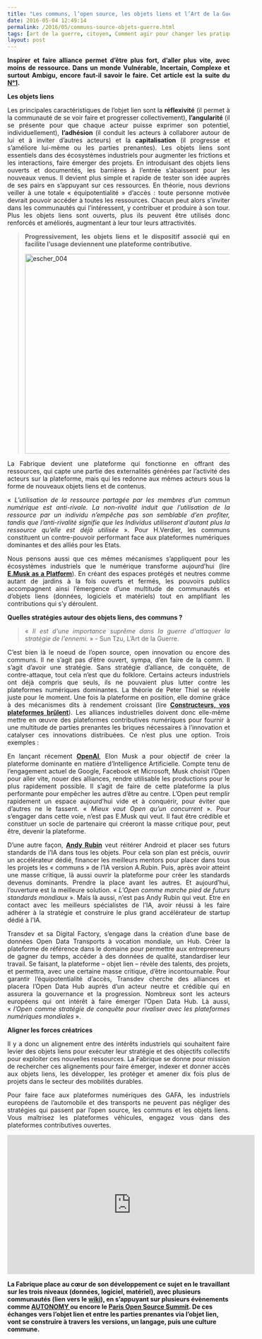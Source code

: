 ```yaml
---
title: "Les communs, l’open source, les objets liens et l’Art de la Guerre [2/2]"
date: 2016-05-04 12:49:14
permalink: /2016/05/communs-source-objets-guerre.html
tags: [art de la guerre, citoyen, Comment agir pour changer les pratiques ?, communs, E.Musk, Fabrique des mobilités, holoptisme, innovation, intelligence collective, plate-forme, Que sait-on de nos mobilités ?, Territoire Collectivité Etat Europe]
layout: post
---
```


<p style="text-align: justify;"><strong>Inspirer et faire alliance permet d’être plus fort, d’aller plus vite, avec moins de ressource. Dans un monde Vulnérable, Incertain, Complexe et surtout Ambigu, encore faut-il savoir le faire. Cet article est la suite du <a href="https://gabrielplassat.github.io/transportsdufutur/2016/05/communs-source-guerre.html" target="_blank">N°1</a>.

</strong></p>

<p style="text-align: justify;"><strong>Les objets liens</strong></p>

<p style="text-align: justify;">Les principales caractéristiques de l’objet lien sont la <strong>réflexivité</strong> (il permet à la communauté de se voir faire et progresser collectivement), <strong>l’angularité</strong> (il se présente pour que chaque acteur puisse exprimer son potentiel, individuellement), <strong>l’adhésion</strong> (il conduit les acteurs à collaborer autour de lui et à inviter d’autres acteurs) et la <strong>capitalisation</strong> (il progresse et s’améliore lui-même ou les parties prenantes). Les objets liens sont essentiels dans des écosystèmes industriels pour augmenter les frictions et les interactions, faire émerger des projets. En introduisant des objets liens ouverts et documentés, les barrières à l’entrée s’abaissent pour les nouveaux venus. Il devient plus simple et rapide de tester son idée auprès de ses pairs en s’appuyant sur ces ressources. En théorie, nous devrions veiller à une totale « équipotentialité » d’accès : toute personne motivée devrait pouvoir accéder à toutes les ressources. Chacun peut alors s’inviter dans les communautés qui l’intéressent, y contribuer et produire à son tour. Plus les objets liens sont ouverts, plus ils peuvent être utilisés donc renforcés et améliorés, augmentant à leur tour leurs attractivités.</p>



<blockquote>

<p style="text-align: justify;"><strong>Progressivement, les objets liens et le dispositif associé qui en facilite l’usage deviennent une plateforme contributive.</strong></p>

<p style="text-align: justify;"><a href="https://gabrielplassat.github.io/transportsdufutur/wp-content/uploads/sites/6/2016/05/escher_004.jpg" rel="attachment wp-att-4188"><img class="aligncenter wp-image-4188 size-full" src="https://gabrielplassat.github.io/transportsdufutur/wp-content/uploads/sites/6/2016/05/escher_004.jpg" alt="escher_004" width="616" height="452" /></a></p>

</blockquote>

<p style="text-align: justify;"><!--more--></p>

<p style="text-align: justify;">La Fabrique devient une plateforme qui fonctionne en offrant des ressources, qui capte une partie des externalités générées par l’activité des acteurs sur la plateforme, mais qui les redonne aux mêmes acteurs sous la forme de nouveaux objets liens et de contenus.</p>

<p style="text-align: justify;">« <em>L’utilisation de la ressource partagée par les membres d’un commun numérique est anti-rivale. La non-rivalité induit que l’utilisation de la ressource par un individu n’empêche pas son semblable d’en profiter, tandis que l’anti-rivalité signifie que les Individus utiliseront d’autant plus la ressource qu’elle est déjà utilisée</em> ». Pour H.Verdier, les communs constituent un contre-pouvoir performant face aux plateformes numériques dominantes et des alliés pour les Etats.</p>

<p style="text-align: justify;">Nous pensons aussi que ces mêmes mécanismes s’appliquent pour les écosystèmes industriels que le numérique transforme aujourd’hui (lire <a href="https://gabrielplassat.github.io/transportsdufutur/2016/04/e-musk-as-a-platform.html" target="_blank"><strong>E.Musk as a Platform</strong></a>). En créant des espaces protégés et neutres comme autant de jardins à la fois ouverts et fermés, les pouvoirs publics accompagnent ainsi l’émergence d’une multitude de communautés et d’objets liens (données, logiciels et matériels) tout en amplifiant les contributions qui s’y déroulent.</p>

<p style="text-align: justify;"><strong>Quelles stratégies autour des objets liens, des communs ?</strong></p>



<blockquote>

<p style="text-align: justify;">« <em>Il est d'une importance suprême dans la guerre d'attaquer la stratégie de l'ennemi.</em> » - Sun Tzu, L’Art de la Guerre.</p>

</blockquote>

<p style="text-align: justify;">C’est bien là le noeud de l’open source, open innovation ou encore des communs. Il ne s’agit pas d’être ouvert, sympa, d’en faire de la comm. Il s’agit d’avoir une stratégie. Sans stratégie d’alliance, de conquête, de contre-attaque, tout cela n’est que du folklore. Certains acteurs industriels ont déjà compris que seuls, ils ne pouvaient plus lutter contre les plateformes numériques dominantes. La théorie de Peter Thiel se révèle juste pour le moment. Une fois la plateforme en position, elle domine grâce à des mécanismes dits à rendement croissant (lire <a href="https://gabrielplassat.github.io/transportsdufutur/2016/02/constructeurs-vos-plateformes-brulent.html" target="_blank"><strong>Constructeurs, vos plateformes brûlent</strong></a>). Les alliances industrielles doivent donc elle-même mettre en œuvre des plateformes contributives numériques pour fournir à une multitude de parties prenantes les briques nécessaires à l’innovation et catalyser ces innovations distribuées. Ce n’est plus une option. Trois exemples :</p>

<p style="text-align: justify;">En lançant récement <strong><a href="http://www.wired.com/2016/04/openai-elon-musk-sam-altman-plan-to-set-artificial-intelligence-free/">OpenAI</a></strong>, Elon Musk a pour objectif de créer la plateforme dominante en matière d’Intelligence Artificielle. Compte tenu de l’engagement actuel de Google, Facebook et Microsoft, Musk choisit l’Open pour aller vite, nouer des alliances, rendre utilisable les productions pour le plus rapidement possible. Il s’agit de faire de cette plateforme la plus performante pour empêcher les autres d’être au centre. L’Open peut remplir rapidement un espace aujourd’hui vide et à conquérir, pour éviter que d’autres ne le fassent. « <em>Mieux vaut Open qu’un concurrent</em> ». Pour s’engager dans cette voie, n’est pas E.Musk qui veut. Il faut être crédible et constituer un socle de partenaire qui créeront la masse critique pour, peut être, devenir la plateforme.</p>

<p style="text-align: justify;">D’une autre façon, <strong><a href="https://gabrielplassat.github.io/transportsdufutur/2016/02/le-playground-dandy-rubin-est-passionnant.html" target="_blank">Andy Rubin</a></strong> veut réitérer Android et placer ses futurs standards de l’IA dans tous les objets. Pour cela son plan est précis, ouvrir un accélérateur dédié, financer les meilleurs mentors pour placer dans tous les projets les « communs » de l’IA version A.Rubin. Puis, après avoir atteint une masse critique, là aussi ouvrir la plateforme pour créer les standards devenus dominants. Prendre la place avant les autres. Et aujourd’hui, l’ouverture est la meilleure solution. « <em>L’Open comme marche pied de futurs standards mondiaux</em> ». Mais là aussi, n’est pas Andy Rubin qui veut. Etre en contact avec les meilleurs spécialistes de l’IA, avoir réussi à les faire adhérer à la stratégie et construire le plus grand accélérateur de startup dédié à l’IA.</p>

<p style="text-align: justify;">Transdev et sa Digital Factory, s’engage dans la création d’une base de données Open Data Transports à vocation mondiale, un Hub. Créer la plateforme de référence dans le domaine pour permettre aux entrepreneurs de gagner du temps, accéder à des données de qualité, standardiser leur travail. Se faisant, la plateforme – objet lien – révèle des talents, des projets, et permettra, avec une certaine masse critique, d’être incontournable. Pour garantir l’équipotentialité d’accès, Transdev cherche des alliances et placera l’Open Data Hub auprès d’un acteur neutre et crédible qui en assurera la gouvernance et la progression. Nombreux sont les acteurs européens qui ont intérêt à faire émerger l’Open Data Hub. Là aussi, « <em>l’Open comme stratégie de conquête pour rivaliser avec les plateformes numériques mondiales</em> ».</p>

<p style="text-align: justify;"><strong>Aligner les forces créatrices</strong></p>

<p style="text-align: justify;">Il y a donc un alignement entre des intérêts industriels qui souhaitent faire levier des objets liens pour exécuter leur stratégie et des objectifs collectifs pour exploiter ces nouvelles ressources. La Fabrique se donne pour mission de rechercher ces alignements pour faire émerger, indexer et donner accès aux objets liens, les développer, les protéger et amener dix fois plus de projets dans le secteur des mobilités durables.</p>

<p style="text-align: justify;">Pour faire face aux plateformes numériques des GAFA, les industriels européens de l’automobile et des transports ne peuvent pas négliger des stratégies qui passent par l’open source, les communs et les objets liens. Vous maîtrisez les plateformes véhicules, engagez vous dans des plateformes contributives ouvertes.</p>

<p style="text-align: justify;"><iframe src="https://embed-ssl.ted.com/talks/lang/fr/howard_rheingold_on_collaboration.html" width="560" height="315" frameborder="0" scrolling="no" allowfullscreen="allowfullscreen"></iframe>

<strong>La Fabrique place au cœur de son développement ce sujet en le travaillant sur les trois niveaux (données, logiciel, matériel), avec plusieurs communautés (lien vers le <a href="http://wiki.lafabriquedesmobilites.fr/index.php?title=Construire_des_communaut%C3%A9s" target="_blank">wiki</a>), en s’appuyant sur plusieurs évènements comme <a href="http://www.autonomy.paris/" target="_blank">AUTONOMY </a>ou encore le <a href="http://www.opensourcesummit.paris/" target="_blank">Paris Open Source Summit</a>. De ces échanges vers l’objet lien et entre les parties prenantes via l’objet lien, vont se construire à travers les versions, un langage, puis une culture commune.</strong></p>
